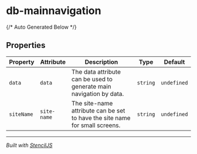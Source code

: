 # db-mainnavigation



{/* Auto Generated Below */}


## Properties

| Property   | Attribute   | Description                                                                 | Type     | Default     |
| ---------- | ----------- | --------------------------------------------------------------------------- | -------- | ----------- |
| `data`     | `data`      | The data attribute can be used to generate main navigation by data.         | `string` | `undefined` |
| `siteName` | `site-name` | The site-name attribute can be set to have the site name for small screens. | `string` | `undefined` |


----------------------------------------------

*Built with [StencilJS](https://stenciljs.com/)*
